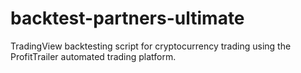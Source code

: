 # backtest-partners-ultimate
TradingView backtesting script for cryptocurrency trading using the ProfitTrailer automated trading platform.
